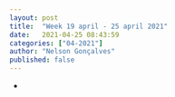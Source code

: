 ```yaml
---
layout: post
title:  "Week 19 april - 25 april 2021"
date:   2021-04-25 08:43:59
categories: ["04-2021"]
author: "Nelson Gonçalves"
published: false
---
```


*
